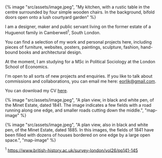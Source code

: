 {% image "src/assets/image.jpeg", "My kitchen, with a rustic table in the centre surrounded by four simple wooden chairs. In the background, bifold doors open onto a lush courtyard garden" %}

I am a designer, maker and public servant living on the former estate of a Huguenot family in Camberwell<sup>1</sup>, South London. 

You can find a selection of my work and personal projects here, including pieces of furniture, websites, posters, paintings, sculpture, fashion, hand-bound books and architectural design. 

At the moment, I am studying for a MSc in Political Sociology at the London School of Economics.

I'm open to all sorts of new projects and enquiries. If you like to talk about commissions and collaborations, you can email me here: eorlik@gmail.com.

You can download my CV <a href="/assets/edward-orlik-cv-2022.pdf">here</a>.

<style>
    .map-image>img {
        display: block; 
        margin: 0 auto 3em auto
    }
</style>

{% image "src/assets/image.jpeg", "A plan view, in black and white pen, of the Minet Estate, dated 1841. The image indicates a few fields with a road running along one edge, and smaller roads cutting down the middle.", "map-image" %}

{% image "src/assets/image.jpeg", "A plan view, also in black and white pen, of the Minet Estate, dated 1885. In this images, the fields of 1841 have been filled with dozens of houses bordered on one edge by a large open space.", "map-image" %}

<sup>1</sup> https://www.british-history.ac.uk/survey-london/vol26/pp141-145
